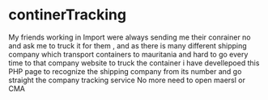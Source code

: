 # continerTracking
My friends working in Import were always sending me their conrainer no and ask me to truck it for them , and as there is many different shipping company which transport containers to mauritania  and hard to go every time to that company website to truck the container i have devellepoed this PHP page to recognize the shipping company from its number and go straight the company tracking service
No more need to open maersl  or CMA 
